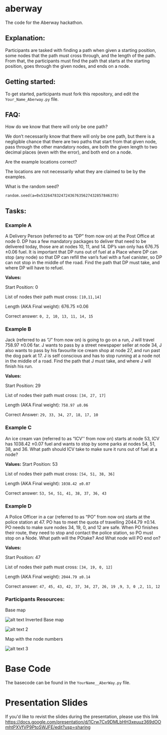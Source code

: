 # aberway
The code for the Aberway hackathon.
## Explanation:
Participants are tasked with finding a path when given a starting position, some nodes that the path must cross through, and the length of the path. From that, the participants must find the path that starts at the starting position, goes through the given nodes, and ends on a node. 

## Getting started:

To get started, participants must fork this repository, and edit the `Your_Name_Aberway.py` file. 

## FAQ:

How do we know that there will only be one path?

We don’t necessarily know that there will only be one path, but there is a negligible chance that there are two paths that start from that given node, pass through the other mandatory nodes, are both the given length to two decimal places (even with the error), and both end on a node.

Are the example locations correct?

The locations are not necessarily what they are claimed to be by the examples.

What is the random seed?

`random.seed(a=0x5326478324724367635627432857846378)`


 

## Tasks:
### Example A
A Delivery Person (referred to as “DP” from now on) at the Post Office at node 0. DP has a few mandatory packages to deliver that need to be delivered today, those are at nodes 10, 11, and 14. DP’s van only has 676.75 ±0.06 fuel. It is important that DP runs out of fuel at a Place where DP can stop (any node) so that DP can refill the van’s fuel with a fuel canister, so DP can not stop in the middle of the road. Find the path that DP must take, and where DP will have to refuel.

**Values:**

Start Position: 0 

List of nodes their path must cross: `[10,11,14]`

Length (AKA Final weight): 676.75 ±0.06

Correct answer: `0, 2, 10, 13, 11, 14, 15`

### Example B
Jack (referred to as “J” from now on) is going to go on a run, J will travel 758.97 ±0.06 far. J wants to pass by a street newspaper seller at node 34, J also wants to pass by his favourite ice cream shop at node 27, and run past the dog park at 17. J is self conscious and has to stop running at a node not in the middle of a road. Find the path that J must take, and where J will finish his run.

**Values:**

Start Position: 29

List of nodes their path must cross: `[34, 27, 17] `

Length (AKA Final weight): `758.97 ±0.06`

Correct Answer: `29, 33, 34, 27, 18, 17, 10`


### Example C
An ice cream van (referred to as “ICV'' from now on) starts at node 53, ICV has 1038.42 ±0.07 fuel and wants to stop by some parks at nodes 54, 51, 38, and 36. What path should ICV take to make sure it runs out of fuel at a node?

**Values:**
Start Position: 53

List of nodes their path must cross: `[54, 51, 38, 36]`

Length (AKA Final weight): `1038.42 ±0.07`

Correct answer: `53, 54, 51, 41, 38, 37, 36, 43`

### Example D
A Police Officer in a car (referred to as “PO” from now on) starts at the police station at 47. PO has to meet the quota of travelling 2044.79 ±0.14. PO needs to make sure nodes 34, 19, 0,  and 12 are safe. When PO finishes their route, they need to stop and contact the police station, so PO must stop on a Node. What path will the POtake? And What node will PO end on?

**Values:**

Start Position: 47

List of nodes their path must cross: `[34, 19, 0, 12]` 

Length (AKA Final weight): `2044.79 ±0.14`

Correct answer: `47, 45, 43, 42, 37, 34, 27, 26, 19 ,9, 3, 0 ,2, 11, 12`

 

### Participants Resources:
Base map

![alt text](map.png)
Inverted Base map

![alt text 2](mapI.png)

Map with the node numbers

![alt text 3](mapWithNodeNumbers.png)

# Base Code
The basecode can be found in the `YourName__AberWay.py` file.

# Presentation Slides 

If you'd like to revist the slides during the presentation, please use this link 
https://docs.google.com/presentation/d/1Crw7Cx9DMLbHH3xeuuz369dOOmhtPXVfVP9PtoSWJFE/edit?usp=sharing

